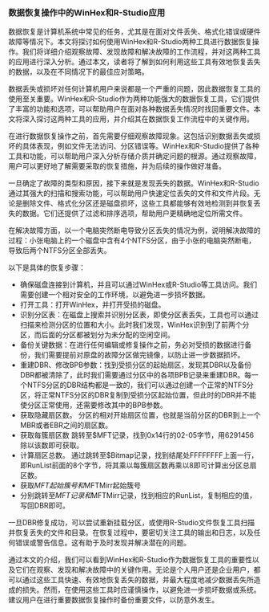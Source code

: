 ### 数据恢复操作中的WinHex和R-Studio应用
数据恢复是计算机系统中常见的任务，尤其是在面对文件丢失、格式化错误或硬件故障等情况下。本文将探讨如何使用WinHex和R-Studio两种工具进行数据恢复操作。我们将详细介绍观察故障、发现故障和解决故障的工作流程，并对这两种工具的应用进行深入分析。通过本文，读者将了解到如何利用这些工具有效地恢复丢失的数据，以及在不同情况下的最佳应对策略。

数据丢失或损坏对任何计算机用户来说都是一个严重的问题，因此数据恢复工具的使用至关重要。WinHex和R-Studio作为两种功能强大的数据恢复工具，它们提供了丰富的功能和选项，可以帮助用户在面对各种数据丢失情况时找回重要文件。本文将深入探讨这两种工具的应用，并介绍其在数据恢复工作流程中的关键作用。

在进行数据恢复操作之前，首先需要仔细观察故障现象。这包括识别数据丢失或损坏的具体表现，例如文件无法访问、分区错误等。WinHex和R-Studio提供了各种工具和功能，可以帮助用户深入分析存储介质并确定问题的根源。通过观察故障，用户可以更好地了解需要采取的恢复措施，并为后续的操作做好准备。

一旦确定了故障的类型和原因，接下来就是发现丢失的数据。WinHex和R-Studio通过其强大的扫描和搜索功能，可以帮助用户快速定位丢失的文件和文件片段。无论是删除文件、格式化分区还是磁盘损坏，这些工具都能够有效地检测到并恢复丢失的数据。它们还提供了过滤和排序选项，帮助用户更精确地定位所需文件。

在解决故障方面，以一个电脑突然断电导致分区丢失的情况为例，说明解决故障的过程：小张电脑上的一个磁盘中含有4个NTFS分区，由于小张的电脑突然断电，导致后两个NTFS分区全部丢失。

以下是具体的恢复步骤：
- 确保磁盘连接到计算机，并且可以通过WinHex或R-Studio等工具访问。我们需要创建一个相对安全的工作环境，以避免进一步损坏数据。
- 打开工具：打开WinHex，并打开受损的磁盘。
- 识别分区表：在磁盘上搜索并识别分区表，即使分区表丢失，工具也可以通过扫描来检测分区的位置和大小。此时我们发现，WinHex识别到了前两个分区，而后面的分区都被划分为未分配的空闲空间。
- 备份关键数据：在进行任何编辑或修复操作之前，务必对受损的数据进行备份，我们需要提前对原盘的故障分区做完镜像，以防止进一步数据损坏。
- 重建DBR、修改BPB参数：找到受损分区的起始扇区，发现其DBR以及备份DBR都被清除了，此时我们需要通过分区中的各项BPB记录来重建DBR。每一个NTFS分区的DBR结构都是一致的，我们可以通过创建一个正常的NTFS分区，将正常NTFS分区的DBR复制到受损分区起始位置，但此时的DBR并不能使分区正常使用，还需要修改其中的BPB参数。
- 获取隐藏扇区数。
分区的相对开始扇区位置，也就是当前分区的DBR到上一个MBR或者EBR之间的扇区数。
- 获取每簇扇区数
跳转至$MFT记录，找到0x14行的02-05字节，用6291456除以该数即可获取。
- 计算扇区总数。
通过跳转至$Bitmap记录，找到结尾处FFFFFFFF上面一行，即RunList前面的8个字节，将其乘以每簇扇区数再乘以8即可计算出分区总扇区数。
- 获取$MFT起始簇号和$MFTMirr起始簇号
- 分别跳转至$MFT记录和$MFTMirr记录，找到相应的RunList，复制相应的值，写回DBR即可。

一旦DBR修复成功，可以尝试重新挂载分区，或使用R-Studio文件恢复工具扫描并恢复丢失的文件和目录。在恢复过程中，要密切关注工具的输出和日志，以及任何错误或警告信息。这有助于及时发现并解决潜在的问题。

通过本文的介绍，我们可以看到WinHex和R-Studio作为数据恢复工具的重要性以及它们在观察、发现和解决故障中的关键作用。无论是个人用户还是企业用户，都可以通过这些工具快速、有效地恢复丢失的数据，并最大程度地减少数据丢失所造成的损失。然而，在使用这些工具时应谨慎操作，以避免进一步损坏数据或系统。建议用户在进行重要数据恢复操作时备份重要文件，以防意外发生。
